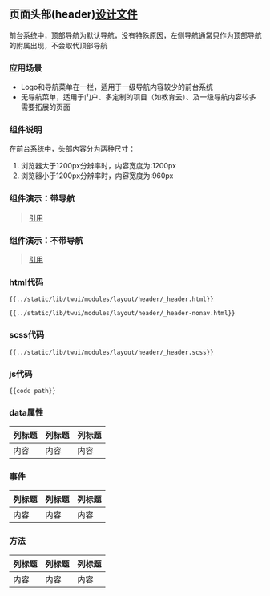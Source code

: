 ## 页面头部(header)[设计文件](header.psd)

前台系统中，顶部导航为默认导航，没有特殊原因，左侧导航通常只作为顶部导航的附属出现，不会取代顶部导航

### 应用场景

+ Logo和导航菜单在一栏，适用于一级导航内容较少的前台系统
+ 无导航菜单，适用于门户、多定制的项目（如教育云）、及一级导航内容较多需要拓展的页面

### 组件说明
在前台系统中，头部内容分为两种尺寸：
1. 浏览器大于1200px分辨率时，内容宽度为:1200px
2. 浏览器小于1200px分辨率时，内容宽度为:960px

### 组件演示：带导航
> [引用](../static/lib/twui/modules/layout/header/_header.html)

### 组件演示：不带导航
> [引用](../static/lib/twui/modules/layout/header/_header-nonav.html)

### html代码 

```
{{../static/lib/twui/modules/layout/header/_header.html}}
```

```
{{../static/lib/twui/modules/layout/header/_header-nonav.html}}
```

### scss代码

```
{{../static/lib/twui/modules/layout/header/_header.scss}}
```

### js代码

```
{{code path}}
```

### data属性

| 列标题 | 列标题 | 列标题 |
| ----- | ----- | ----- |
| 内容 | 内容 | 内容 |

### 事件

| 列标题 | 列标题 | 列标题 |
| ----- | ----- | ----- |
| 内容 | 内容 | 内容 |

### 方法

| 列标题 | 列标题 | 列标题 |
| ----- | ----- | ----- |
| 内容 | 内容 | 内容 |